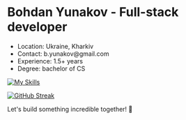 # Bohdan Yunakov - Full-stack developer
<ul>
  <li><bold>Location</bold>: Ukraine, Kharkiv</li>
  <li><bold>Contact</bold>: b.yunakov@gmail.com</li>
  <li><bold>Experience</bold>: 1.5+ years</li>
  <li><bold>Degree</bold>: bachelor of CS</li>
</ul>

[![My Skills](https://skillicons.dev/icons?i=js,ts,react,nextjs,redux,html,css,nodejs,express,nest,mysql,mongodb,postgres,docker)](https://skillicons.dev)

[![GitHub Streak](https://github-readme-streak-stats.herokuapp.com?user=16Bogdan54&theme=prussian)](https://git.io/streak-stats)
  


Let's build something incredible together! 🚀
